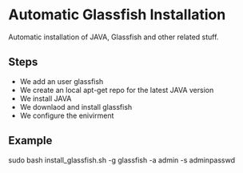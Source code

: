 Automatic Glassfish Installation
================================

Automatic installation of JAVA, Glassfish and other related stuff.

Steps
-----

* We add an user glassfish
* We create an local apt-get repo for the latest JAVA version
* We install JAVA
* We downlaod and install glassfish
* We configure the enivirment

Example
-------

sudo bash install_glassfish.sh -g glassfish -a admin -s adminpasswd
